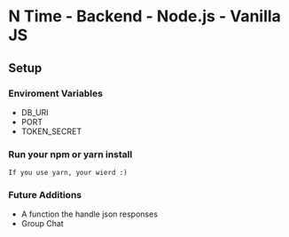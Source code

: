 # N Time - Backend - Node.js - Vanilla JS

## Setup

### Enviroment Variables
- DB_URI
- PORT
- TOKEN_SECRET

### Run your npm or yarn install
```
If you use yarn, your wierd :)
```

### Future Additions
- A function the handle json responses
- Group Chat